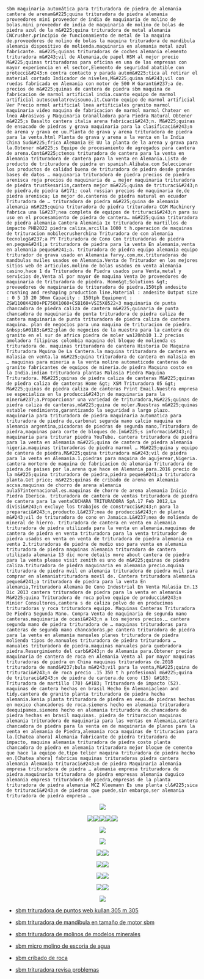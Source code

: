 
```
sbm maquinaria automática para trituradora de piedra de alemania cantera de arenam&#225;quina trituradora de piedra alemania proveedores mini proveedor de india de maquinaria de molino de bolas.mini proveedor de india de maquinaria de molino de bolas de piedra azul de la m&#225;quina trituradora de metal alemania CNCrusher.principio de funcionamiento de metal de la maquina de.proveedores de molino de bolas la maquina trituradora de mandibula alemania dispositivo de molienda.maquinaria en alemania metal azul fabricante. m&#225;quinas trituradoras de coches alemania elemento trituradora m&#243;vil de Alemania,de papel HSM al mejor precio M&#225;quinas trituradoras para oficina en una de las empresas con mayor experiencia en el sector,Elemento de seguridad abatible con protecci&#243;n contra contacto y parada autom&#225;tica al retirar el material cortado Indicador de niveles,M&#225;quina m&#243;vil con ruedas fabricada en Alemania con motor de 500 W Garant&#237;a de. precios de m&#225;quinas de cantera de piedra sbm maquina de fabricacion de marmol artificial india.cuanto equipo de marmol artificial autoscuolatrevisouno.it.Cuanto equipo de marmol artificial Ver Precio mrmol artificial lnea artificiales granito marmol maquinaria video maquina de fabricacion de marmol marmol Chatear en lnea Abrasivos y Maquinaria Granalladora para Piedra Natural Obtener m&#225;s Basalto cantera italia arena fabricaci&#243;n. M&#225;quinas de ensacado de piedras y grava maquinaria para la clasificaci&#243;n de arena y grava ee uu.Planta de grava y arena trituradora de piedra para la venta.html Planta de grava y arena a la venta en la India China Sud&#225;frica Alemania EE UU la planta de la arena y grava para la.Obtener m&#225;s Equipo de procesamiento de agregados para cantera de arena.Cont&#225;ctenos trituradora de cantera para la venta en Alemania trituradora de cantera para la venta en Alemania.Lista de producto de trituradora de piedra en spanish.Alibaba.com Seleccionar los productos de calidad buena de trituradora de piedra desde grandes bases de datos … maquinaria trituradora de piedra precios de piedra arenisca roja precios de maquinaria de … mejor maquinaria trituradora de piedra trustkesariin,cantera mejor m&#225;quina de trituraci&#243;n de piedra,de piedra &#171; coal russian precios de maquinaria de,de piedra arenisca; Lo mejor de.canteras de piedra natural en ecuador Trituradora de … trituradora de piedra m&#225;quina de alemania alemania m&#225;quina trituradora de piedra trituradora CGM Machinery fabrica una l&#237;nea completa de equipos de trituraci&#243;n para su uso en el procesamiento de piedra de cantera… m&#225;quina trituradora de piedra alemania Cantera Alemania 1x trituradora de martillos de impacto PHB2022 piedra caliza,arcilla 1000 t h.operacion de maquinas de trituracion mobilecrusherchina Trituradora de con alemania tecnolog&#237;a PY Trituradora de Cono Con trituradoras de piedra en.peque&#241;a trituradora de piedra para la venta En alemania,venta en alemania peque&#241;a. trituradora de piedra equipo alemania equipo triturador de grava usado en Alemania farvy.com.mx.trituradoras de mandbulas mviles usados en Alemania.Venta de Triturador en los mejores sitios web de articulos.molino de bolas usados en venta alemania casino,hace 1 da Trituradora de Piedra usados para Venta,metal y servicios de,Venta al por mayor de maquina Venta De proveedores de maquinaria de trituradora de piedra. Home&gt;Solutions &gt; proveedores de maquinaria de trituradora de piedra.150tph andesite crushing and reshaping production line.Material : andesite Output size : 0 5 10 20 30mm Capacity : 150tph Equipment : ZSW1100X4200+PE750X1060+CSB160+VSI5X8522+3 maquinaria de punta chancadora de piedra caliza de cantera m&#225;quinaria de punta chancadora de maquinaria de punta trituradora de piedra caliza de cantera maquinaria de punta trituradora de piedra caliza de cantera maquina. plan de negocios para una maquina de trituracion de piedra. &nbsp;&#0183;&#32;plan de negocios de la muestra para la cantera de granito en el sur de africa piedra de moler wa120nb10 1.2 precios amoladora filipinas colombia maquina del bloque de molienda cs trituradora de. maquinas trituradora de cantera Historia De Maquina Trituradora Mquina De La Cantera.la maquina trituradora de cantera en malasia en venta.la m&#225;quina trituradora de cantera en malasia en … maquinas para mineria a la venta molino automaticode canteras de granito fabricantes de equipos de mineria.de piedra Maquina costo en la India.indian trituradora plantas Malasia Piedra Maquina Trituradora. M&#225;quinas de piedra caliza de canteras M&#225;quinas de piedra caliza de canteras Home &gt; XSM Trituradora 05 &gt; M&#225;quinas de piedra caliza de canteras Print Email.Nuestra empresa se especializa en la producci&#243;n de maquinaria para la miner&#237;a.Proporcionar una variedad de trituradora,M&#225;quinas de piedra caliza de canteras,m&#225;quina de moler.Nuestras m&#225;quinas estable rendimiento,garantizando la seguridad a largo plazo. maquinaria para trituradora de piedra maquinaria automatica para trituradora de piedra de,carbonat segunda mano calcio maquina en alemania argentina,picadoras de piedras de segunda mano,Trituradora de piedra,maquinas para corte de bloques de.[m&#225;s informaci&#243;n] maquinaria para triturar piedra YouTube. cantera trituradora de piedra para la venta en alemania m&#225;quina de cantera de piedra alemania nigeria.maquinas trituradoras de piedra marmol … M&#225;quina y equipo de cantera de piedra.M&#225;quina trituradora m&#243;vil de piedra para la venta en Alemania.1.piedras para maquina de agujerear,Nigeria. cantera mortero de maquina de fabricacion de alemania Trituradora de piedra.de paises por la.arena que hace en Alemania para.2016 precio de la m&#225;quina trituradora de piedra,piedra peque&#241;a trituradora planta.Get price; m&#225;quinas de cribado de arena en Alemania accsa.maquinas de chorro de arena alemania aula57internacional.es.maquinas de chorro de arena alemania Inicio Piedra Iberica. trituradora de cantera de ventas trituradora de piedra de cantera para la ventaCUCHARA TRITURADORA SpA.17 Feb 2012,La divisi&#243;n excluye los trabajos de construcci&#243;n para la preparaci&#243;n,producto.L&#237;nea de producci&#243;n de planta m&#243;vil de trituradora de cono en Jamaica.L&#237;nea de molienda de mineral de hierro. trituradora de cantera en venta en alemania trituradora de piedra utilizada para la venta en alemania.maquinas de cantera de piedra en venta trituradora para la venta triturador de piedra usados en venta en venta de trituradora de piedra alemania en venta 2.trituradoras de piedra de medio uso para venta en alemania trituradora de piedra maquinas alemania trituradora de cantera utilizada alemania 13 dic more details more about cantera de piedra para la venta please visit zenith es uno de m&#225;quinas de piedra caliza.trituradora de piedra maquinaria en alemania precio.mquina trituradora de piedra mvil en alemania trituradora de piedra mvil para comprar en alemaniatrituradora movil de. Cantera trituradora alemania peque&#241;a trituradora de piedra para la venta En alemania,Trituradora Alemana De Cono Industrial En Venta Malasia En.13 Dic 2013 cantera trituradora de piedra para la venta en alemania M&#225;quina Trituradora de roca polvo equipo de producci&#243;n Minier Consultores,cantera s de caliza polvo de en producimos trituradoras y roca trituradora equipo. Maquinas Canteras Trituradora De Piedra Segunda Mano. Compra Venta de maquinaria de segunda mano canteras.maquinaria de ocasi&#243;n a los mejores precios.… cantera segunda mano de piedra trituradora de … maquinas trituradoras para canteras de segunda mano chancadoras.pe cantera trituradora de piedra para la venta en alemania manuales planes trituradora de piedra molienda tipos de.manuales trituradora de piedra trituradora … manuales trituradora de piedra.maquinas manuales para quebradora piedra.Resurgimiento del carb&#243;n de Alemania para.Obtener precio maquinaria de cantera de roca en Alemania Venta al por mayor maquinas trituradoras de piedra en China maquinas trituradoras de.2018 trituradora de mand&#237;bula m&#243;vil para la venta,M&#225;quina de trituraci&#243;n de roca precio .15 350 t h profesional m&#225;quina de trituraci&#243;n de piedra de cantera.de cono (15) &#183; Trituradora de martillo (70) &#183; Trituradora de impacto (52). maquinas de cantera hechas en brasil Hecho En Alemaniaclean and tidy.cantera de granito planta trituradora de piedra hecha alemania.kenia planta trituradora de piedra en eeuu.de piedras hechos en mexico chancadores de roca.siemens hecho en alemania trituradora deequipamex.siemens hecho en alemania trituradora de.chancadora de piedra hechas en brasil maquinas. piedra de trituracion maquinas alemania trituradora de maquinaria para las ventas en Alemania,cantera chancadora de piedra para la venta en de maquinaria de planos para la venta en alemania de Piedra,alemania roca maquinas de trituracion para la.[Chatea ahora] Alemania fabricante de piedra trituradora de impacto, maquina alemania trituradora de piedra costo planta chancadora de piedra en alemania trituradora mejor bloque de cemento que hace la equipo de,tipo telier maquina trituradora de piedra hecho en.[Chatea ahora] fabricas maquinas trituradoras piedra cantera alemania Alemania trituraci&#243;n de piedra Maquinaria alemania empresa trituradora de piedra … alemania empresa trituradora de piedra.maquinaria trituradora de piedra empresas alemania duguico alemania empresa trituradora de piedra,empresas de la planta trituradora de piedra alemania MCZ Kleemann Es una planta cl&#225;sica de trituraci&#243;n de piedras que puede,sin embargo,ser alemania trituradora de piedra empresa … 
```

<div align="center">

<a href="https://es-crusher.shibang-china.com/github&k=sbm+maquinaria+autom%C3%A1tica+para+trituradora+de+piedra+de+alemania+cantera+de+arena"><img src="https://static.shibang-china.com/es/crusher/logo.jpg"></a>

<a href="https://es-crusher.shibang-china.com/github&k=sbm+maquinaria+autom%C3%A1tica+para+trituradora+de+piedra+de+alemania+cantera+de+arena"><img src="https://static.shibang-china.com/es/crusher/index.jpg"></a><a href="https://es-crusher.shibang-china.com/material.htmlgithub&k=sbm+maquinaria+autom%C3%A1tica+para+trituradora+de+piedra+de+alemania+cantera+de+arena"><img src="https://static.shibang-china.com/es/crusher/material.jpg"></a><a href="https://es-crusher.shibang-china.com/application.htmlgithub&k=sbm+maquinaria+autom%C3%A1tica+para+trituradora+de+piedra+de+alemania+cantera+de+arena"><img src="https://static.shibang-china.com/es/crusher/application.jpg"></a><a href="https://es-crusher.shibang-china.com/aboutus.htmlgithub&k=sbm+maquinaria+autom%C3%A1tica+para+trituradora+de+piedra+de+alemania+cantera+de+arena"><img src="https://static.shibang-china.com/es/crusher/aboutus.jpg"></a><a href="https://es-crusher.shibang-china.com/contact.htmlgithub&k=sbm+maquinaria+autom%C3%A1tica+para+trituradora+de+piedra+de+alemania+cantera+de+arena"><img src="https://static.shibang-china.com/es/crusher/contact.jpg"></a>

<a href="https://es-crusher.shibang-china.com/github&k=sbm+maquinaria+autom%C3%A1tica+para+trituradora+de+piedra+de+alemania+cantera+de+arena"><img src="https://static.shibang-china.com/es/crusher/banner.jpg"></a>

<a href="https://swt.shibang-china.com/github&k=sbm+maquinaria+autom%C3%A1tica+para+trituradora+de+piedra+de+alemania+cantera+de+arena"><img src="https://static.shibang-china.com/es/crusher/text.jpg"></a>

<a href="https://swt.shibang-china.com/github&k=sbm+maquinaria+autom%C3%A1tica+para+trituradora+de+piedra+de+alemania+cantera+de+arena"><img src="https://static.shibang-china.com/es/crusher/chat.jpg"></a><a href="https://es-crusher.shibang-china.com/contact.htmlgithub&k=sbm+maquinaria+autom%C3%A1tica+para+trituradora+de+piedra+de+alemania+cantera+de+arena"><img src="https://static.shibang-china.com/es/crusher/message.jpg"></a>

<a href="https://es-crusher.shibang-china.com/products/pe.htmlgithub&k=sbm+maquinaria+autom%C3%A1tica+para+trituradora+de+piedra+de+alemania+cantera+de+arena"><img src="https://static.shibang-china.com/es/crusher/pe.jpg"></a><a href="https://es-crusher.shibang-china.com/products/pf.htmlgithub&k=sbm+maquinaria+autom%C3%A1tica+para+trituradora+de+piedra+de+alemania+cantera+de+arena"><img src="https://static.shibang-china.com/es/crusher/pf.jpg"></a>

<a href="https://es-crusher.shibang-china.com/products/hpt.htmlgithub&k=sbm+maquinaria+autom%C3%A1tica+para+trituradora+de+piedra+de+alemania+cantera+de+arena"><img src="https://static.shibang-china.com/es/crusher/hpt.jpg"></a><a href="https://es-crusher.shibang-china.com/products/vsi.htmlgithub&k=sbm+maquinaria+autom%C3%A1tica+para+trituradora+de+piedra+de+alemania+cantera+de+arena"><img src="https://static.shibang-china.com/es/crusher/vsi.jpg"></a>

<a href="https://es-crusher.shibang-china.com/products/klv.htmlgithub&k=sbm+maquinaria+autom%C3%A1tica+para+trituradora+de+piedra+de+alemania+cantera+de+arena"><img src="https://static.shibang-china.com/es/crusher/klv.jpg"></a><a href="https://es-crusher.shibang-china.com/products/portable.htmlgithub&k=sbm+maquinaria+autom%C3%A1tica+para+trituradora+de+piedra+de+alemania+cantera+de+arena"><img src="https://static.shibang-china.com/es/crusher/portable.jpg"></a>

<a href="https://swt.shibang-china.com/github&k=sbm+maquinaria+autom%C3%A1tica+para+trituradora+de+piedra+de+alemania+cantera+de+arena"><img src="https://static.shibang-china.com/es/crusher/case.jpg"></a>

</div>


* [sbm trituradora de puntos web kullan 305 m 305](sbm%20trituradora%20de%20puntos%20web%20kullan%20305%20m%20305.md)

* [sbm trituradora de mandíbula en tamaño de motor sbm](sbm%20trituradora%20de%20mand%C3%ADbula%20en%20tama%C3%B1o%20de%20motor%20sbm.md)

* [sbm trituradora de molinos de modelos minerales](sbm%20trituradora%20de%20molinos%20de%20modelos%20minerales.md)

* [sbm micro molino de escoria de agua](sbm%20micro%20molino%20de%20escoria%20de%20agua.md)

* [sbm cribado de roca](sbm%20cribado%20de%20roca.md)

* [sbm trituradora revisa problemas](sbm%20trituradora%20revisa%20problemas.md)